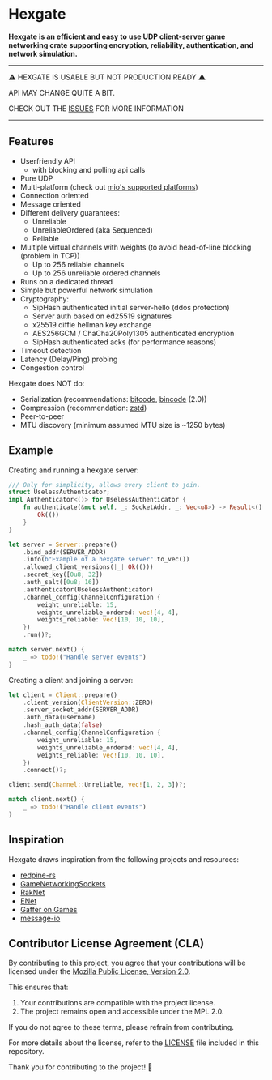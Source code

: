 # Hexgate

**Hexgate is an efficient and easy to use UDP client-server game networking crate supporting encryption, reliability, authentication, and network simulation.**

---
⚠️ HEXGATE IS USABLE BUT NOT PRODUCTION READY ⚠️

API MAY CHANGE QUITE A BIT.

CHECK OUT THE [ISSUES](https://github.com/alexdesander/hexgate/issues) FOR MORE INFORMATION

---

## Features
- Userfriendly API
    - with blocking and polling api calls
- Pure UDP
- Multi-platform (check out [mio's supported platforms](https://github.com/tokio-rs/mio#platforms))
- Connection oriented
- Message oriented
- Different delivery guarantees:
    - Unreliable
    - UnreliableOrdered (aka Sequenced)
    - Reliable
- Multiple virtual channels with weights (to avoid head-of-line blocking (problem in TCP))
    - Up to 256 reliable channels
    - Up to 256 unreliable ordered channels
- Runs on a dedicated thread
- Simple but powerful network simulation
- Cryptography:
    - SipHash authenticated initial server-hello (ddos protection)
    - Server auth based on ed25519 signatures
    - x25519 diffie hellman key exchange
    - AES256GCM / ChaCha20Poly1305 authenticated encryption
    - SipHash authenticated acks (for performance reasons)
- Timeout detection
- Latency (Delay/Ping) probing
- Congestion control


Hexgate does NOT do:
- Serialization (recommendations: [bitcode](https://crates.io/crates/bitcode), [bincode](https://crates.io/crates/bincode) (2.0))
- Compression (recommendation: [zstd](https://crates.io/crates/zstd))
- Peer-to-peer
- MTU discovery (minimum assumed MTU size is ~1250 bytes)

## Example
Creating and running a hexgate server:
```rust
/// Only for simplicity, allows every client to join.
struct UselessAuthenticator;
impl Authenticator<()> for UselessAuthenticator {
    fn authenticate(&mut self, _: SocketAddr, _: Vec<u8>) -> Result<(), Vec<u8>> {
        Ok(())
    }
}

let server = Server::prepare()
    .bind_addr(SERVER_ADDR)
    .info(b"Example of a hexgate server".to_vec())
    .allowed_client_versions(|_| Ok(()))
    .secret_key([0u8; 32])
    .auth_salt([0u8; 16])
    .authenticator(UselessAuthenticator)
    .channel_config(ChannelConfiguration {
        weight_unreliable: 15,
        weights_unreliable_ordered: vec![4, 4],
        weights_reliable: vec![10, 10, 10],
    })
    .run()?;

match server.next() {
    _ => todo!("Handle server events")
}
```

Creating a client and joining a server:
```rust
let client = Client::prepare()
    .client_version(ClientVersion::ZERO)
    .server_socket_addr(SERVER_ADDR)
    .auth_data(username)
    .hash_auth_data(false)
    .channel_config(ChannelConfiguration {
        weight_unreliable: 15,
        weights_unreliable_ordered: vec![4, 4],
        weights_reliable: vec![10, 10, 10],
    })
    .connect()?;

client.send(Channel::Unreliable, vec![1, 2, 3])?;

match client.next() {
    _ => todo!("Handle client events")
}
```

## Inspiration

Hexgate draws inspiration from the following projects and resources:

- [redpine-rs](https://github.com/lowquark/redpine-rs)
- [GameNetworkingSockets](https://github.com/ValveSoftware/GameNetworkingSockets)
- [RakNet](https://github.com/facebookarchive/RakNet)
- [ENet](http://enet.bespin.org/)
- [Gaffer on Games](https://gafferongames.com/)
- [message-io](https://github.com/lemunozm/message-io)

## Contributor License Agreement (CLA)

By contributing to this project, you agree that your contributions will be licensed under the [Mozilla Public License, Version 2.0](https://www.mozilla.org/en-US/MPL/2.0/).

This ensures that:
1. Your contributions are compatible with the project license.
2. The project remains open and accessible under the MPL 2.0.

If you do not agree to these terms, please refrain from contributing.

For more details about the license, refer to the [LICENSE](./LICENSE) file included in this repository.

Thank you for contributing to the project! 🚀
